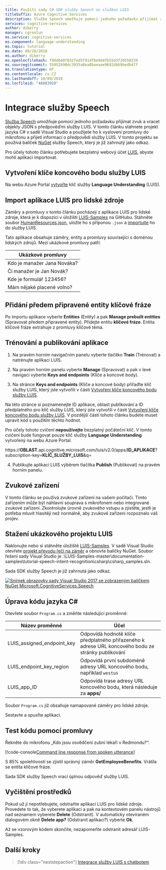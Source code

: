 ```yaml
---
title: Použití sady C# SDK služby Speech se službou LUIS
titleSuffix: Azure Cognitive Services
description: Služba Speech umožňuje pomocí jednoho požadavku přijímat zvuk a vracet objekty JSON s předpověďmi služby LUIS. V tomto článku stáhnete projekt jazyka C# v sadě Visual Studio a použijete ho k vyslovení promluvy do mikrofonu a přijetí informací o předpovědi služby LUIS. V tomto projektu se používá balíček NuGet služby Speech, který je již zahrnutý jako odkaz.
services: cognitive-services
author: diberry
manager: cgronlun
ms.service: cognitive-services
ms.component: language-understanding
ms.topic: tutorial
ms.date: 09/10/2018
ms.author: diberry
ms.openlocfilehash: f98d640f032fed5f91df8e9d4fb55d3f20550339
ms.sourcegitcommit: 55952b90dc3935a8ea8baeaae9692dbb9bedb47f
ms.translationtype: HT
ms.contentlocale: cs-CZ
ms.lasthandoff: 10/09/2018
ms.locfileid: "48883920"
---
```

# <a name="integrate-speech-service"></a>Integrace služby Speech
[Služba Speech](https://docs.microsoft.com/azure/cognitive-services/Speech-Service/) umožňuje pomocí jednoho požadavku přijímat zvuk a vracet objekty JSON s předpověďmi služby LUIS. V tomto článku stáhnete projekt jazyka C# v sadě Visual Studio a použijete ho k vyslovení promluvy do mikrofonu a přijetí informací o předpovědi služby LUIS. V tomto projektu se používá balíček [NuGet](https://www.nuget.org/packages/Microsoft.CognitiveServices.Speech/) služby Speech, který je již zahrnutý jako odkaz. 

Pro účely tohoto článku potřebujete bezplatný webový účet [LUIS][LUIS], abyste mohli aplikaci importovat.

## <a name="create-luis-endpoint-key"></a>Vytvoření klíče koncového bodu služby LUIS
Na webu Azure Portal [vytvořte](luis-how-to-azure-subscription.md#create-luis-endpoint-key) klíč služby **Language Understanding** (LUIS). 

## <a name="import-human-resources-luis-app"></a>Import aplikace LUIS pro lidské zdroje
Záměry a promluvy v tomto článku pocházejí z aplikace LUIS pro lidské zdroje, která je k dispozici v úložišti [LUIS-Samples](https://github.com/Microsoft/LUIS-Samples) na GitHubu. Stáhněte soubor [HumanResources.json](https://github.com/Microsoft/LUIS-Samples/blob/master/documentation-samples/tutorials/HumanResources.json), uložte ho s příponou `.json` a [importujte](luis-how-to-start-new-app.md#import-new-app) ho do služby LUIS. 

Tato aplikace obsahuje záměry, entity a promluvy související s doménou lidských zdrojů. Mezi ukázkové promluvy patří:

|Ukázkové promluvy|
|--|
|Kdo je manažer Jana Nováka?|
|Čí manažer je Jan Novák?|
|Kde je formulář 123456?|
|Mám nějaké placené volno?|


## <a name="add-keyphrase-prebuilt-entity"></a>Přidání předem připravené entity klíčové fráze
Po importu aplikace vyberte **Entities** (Entity) a pak **Manage prebuilt entities** (Spravovat předem připravené entity). Přidejte entitu **klíčové fráze**. Entita klíčové fráze extrahuje z promluvy klíčové téma.

## <a name="train-and-publish-the-app"></a>Trénování a publikování aplikace
1. Na pravém horním navigačním panelu vyberte tlačítko **Train** (Trénovat) a natrénujte aplikaci LUIS.

2. Na pravém horním panelu vyberte **Manage** (Spravovat) a pak v levé navigaci vyberte **Keys and endpoints** (Klíče a koncové body). 

3. Na stránce **Keys and endpoints** (Klíče a koncové body) přiřaďte klíč služby LUIS, který jste vytvořili v části [Vytvoření klíče koncového bodu služby LUIS](#create-luis-endpoint-key).

  Na této stránce si poznamenejte ID aplikace, oblast publikování a ID předplatného pro klíč služby LUIS, který jste vytvořili v části [Vytvoření klíče koncového bodu služby LUIS](#create-luis-endpoint-key). V pozdější části tohoto článku budete muset upravit kód s použitím těchto hodnot. 
  
  Pro účely tohoto cvičení **nepoužívejte** bezplatný počáteční klíč. V tomto cvičení bude fungovat pouze klíč služby **Language Understanding** vytvořený na webu Azure Portal. 

  https://**OBLAST**.api.cognitive.microsoft.com/luis/v2.0/apps/**ID_APLIKACE**?subscription-key=**KLÍČ_SLUŽBY_LUIS**&q=


4. Publikujte aplikaci LUIS výběrem tlačítka **Publish** (Publikovat) na pravém horním panelu. 

## <a name="audio-device"></a>Zvukové zařízení
V tomto článku se používá zvukové zařízení na vašem počítači. Tímto zařízením může být náhlavní souprava s mikrofonem nebo integrované zvukové zařízení. Zkontrolujte úrovně zvukového vstupu a zjistěte, jestli je potřeba mluvit hlasitěji než normálně, aby zvukové zařízení rozpoznalo váš projev. 

## <a name="download-the-luis-sample-project"></a>Stažení ukázkového projektu LUIS
 Naklonujte nebo si stáhněte úložiště [LUIS-Samples](https://github.com/Microsoft/LUIS-Samples). V sadě Visual Studio otevřete [projekt převodu řeči na záměr](https://github.com/Microsoft/LUIS-Samples/tree/master/documentation-samples/tutorial-speech-intent-recognition) a obnovte balíčky NuGet. Soubor řešení sady Visual Studio je .\LUIS-Samples-master\documentation-samples\tutorial-speech-intent-recognition\csharp\csharp_samples.sln.

Sada SDK služby Speech je již zahrnutá jako odkaz. 

[![](./media/luis-tutorial-speech-to-intent/nuget-package.png "Snímek obrazovky sady Visual Studio 2017 se zobrazeným balíčkem NuGet Microsoft.CognitiveServices.Speech")](./media/luis-tutorial-speech-to-intent/nuget-package.png#lightbox)

## <a name="modify-the-c-code"></a>Úprava kódu jazyka C#
Otevřete soubor `Program.cs` a změňte následující proměnné:

|Název proměnné|Účel|
|--|--|
|LUIS_assigned_endpoint_key|Odpovídá hodnotě klíče předplatného přiřazeného k adrese URL koncového bodu ze stránky publikování|
|LUIS_endpoint_key_region|Odpovídá první subdoméně adresy URL koncového bodu, například `westus`|
|LUIS_app_ID|Odpovídá trase adresy URL koncového bodu, která následuje za **apps/**|

Soubor `Program.cs` již obsahuje namapované záměry pro lidské zdroje.

Sestavte a spusťte aplikaci. 

## <a name="test-code-with-utterance"></a>Test kódu pomocí promluvy
Řekněte do mikrofonu „Kdo jsou osvědčení zubní lékaři v Redmondu?“.

[!code-console[Command line response from spoken utterance](~/samples-luis/documentation-samples/tutorial-speech-intent-recognition/console-output.txt "Command line response from spoken utterance")]

S 85% spolehlivostí se zjistil správný záměr **GetEmployeeBenefits**. Vrátila se entita klíčové fráze. 

Sada SDK služby Speech vrací úplnou odpověď služby LUIS. 

## <a name="clean-up-resources"></a>Vyčištění prostředků
Pokud už ji nepotřebujete, odstraňte aplikaci LUIS pro lidské zdroje. Provedete to tak, že vyberete aplikaci a pak na kontextovém panelu nástrojů nad seznamem vyberete **Delete** (Odstranit). V automaticky otevíraném dialogovém okně **Delete app?** (Odstranit aplikaci?) vyberte **Ok**.

Až se vzorovým kódem skončíte, nezapomeňte odstranit adresář LUIS-Samples.

## <a name="next-steps"></a>Další kroky

> [!div class="nextstepaction"]
> [Integrace služby LUIS s chatbotem](luis-csharp-tutorial-build-bot-framework-sample.md)

[LUIS]: https://docs.microsoft.com/azure/cognitive-services/luis/luis-reference-regions#luis-website